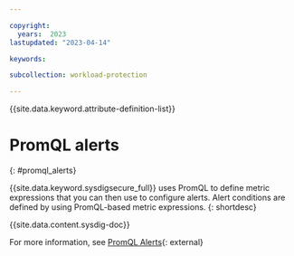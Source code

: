 ```yaml
---

copyright:
  years:  2023
lastupdated: "2023-04-14"

keywords:

subcollection: workload-protection

---
```


{{site.data.keyword.attribute-definition-list}}

# PromQL alerts
{: #promql_alerts}

{{site.data.keyword.sysdigsecure_full}} uses PromQL to define metric expressions that you can then use to configure alerts. Alert conditions are defined by using PromQL-based metric expressions. {: shortdesc}

{{site.data.content.sysdig-doc}}

For more information, see [PromQL Alerts](https://docs.sysdig.com/en/promql-alerts.html){: external}
